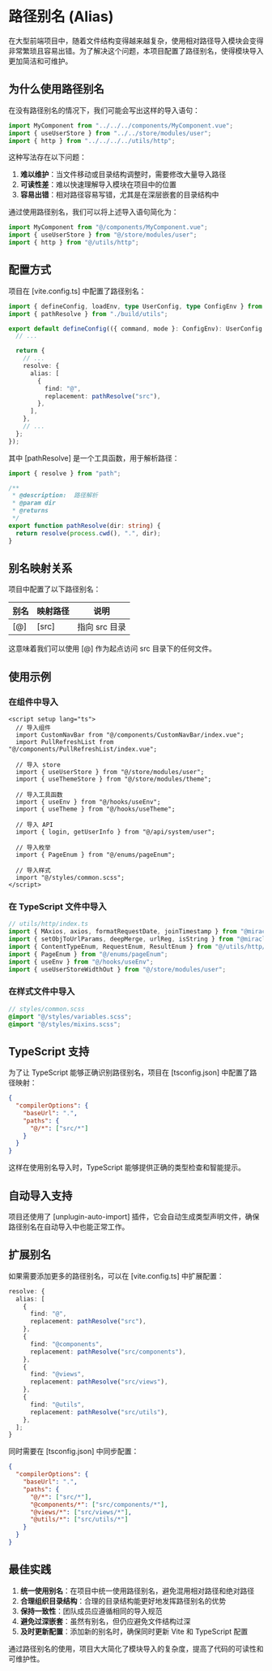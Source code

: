 # 路径别名 (Alias)

在大型前端项目中，随着文件结构变得越来越复杂，使用相对路径导入模块会变得非常繁琐且容易出错。为了解决这个问题，本项目配置了路径别名，使得模块导入更加简洁和可维护。

## 为什么使用路径别名

在没有路径别名的情况下，我们可能会写出这样的导入语句：

```ts
import MyComponent from "../../../components/MyComponent.vue";
import { useUserStore } from "../../store/modules/user";
import { http } from "../../../../utils/http";
```

这种写法存在以下问题：

1. **难以维护**：当文件移动或目录结构调整时，需要修改大量导入路径
2. **可读性差**：难以快速理解导入模块在项目中的位置
3. **容易出错**：相对路径容易写错，尤其是在深层嵌套的目录结构中

通过使用路径别名，我们可以将上述导入语句简化为：

```ts
import MyComponent from "@/components/MyComponent.vue";
import { useUserStore } from "@/store/modules/user";
import { http } from "@/utils/http";
```

## 配置方式

项目在 [vite.config.ts] 中配置了路径别名：

```ts
import { defineConfig, loadEnv, type UserConfig, type ConfigEnv } from "vite";
import { pathResolve } from "./build/utils";

export default defineConfig(({ command, mode }: ConfigEnv): UserConfig => {
  // ...

  return {
    // ...
    resolve: {
      alias: [
        {
          find: "@",
          replacement: pathResolve("src"),
        },
      ],
    },
    // ...
  };
});
```

其中 [pathResolve] 是一个工具函数，用于解析路径：

```ts
import { resolve } from "path";

/**
 * @description:  路径解析
 * @param dir
 * @returns
 */
export function pathResolve(dir: string) {
  return resolve(process.cwd(), ".", dir);
}
```

## 别名映射关系

项目中配置了以下路径别名：

| 别名 | 映射路径 | 说明          |
| ---- | -------- | ------------- |
| [@]  | [src]    | 指向 src 目录 |

这意味着我们可以使用 [@] 作为起点访问 src 目录下的任何文件。

## 使用示例

### 在组件中导入

```vue
<script setup lang="ts">
  // 导入组件
  import CustomNavBar from "@/components/CustomNavBar/index.vue";
  import PullRefreshList from "@/components/PullRefreshList/index.vue";

  // 导入 store
  import { useUserStore } from "@/store/modules/user";
  import { useThemeStore } from "@/store/modules/theme";

  // 导入工具函数
  import { useEnv } from "@/hooks/useEnv";
  import { useTheme } from "@/hooks/useTheme";

  // 导入 API
  import { login, getUserInfo } from "@/api/system/user";

  // 导入枚举
  import { PageEnum } from "@/enums/pageEnum";

  // 导入样式
  import "@/styles/common.scss";
</script>
```

### 在 TypeScript 文件中导入

```ts
// utils/http/index.ts
import { MAxios, axios, formatRequestDate, joinTimestamp } from "@miracle-web/utils";
import { setObjToUrlParams, deepMerge, urlReg, isString } from "@miracle-web/utils";
import { ContentTypeEnum, RequestEnum, ResultEnum } from "@/utils/http/httpEnum";
import { PageEnum } from "@/enums/pageEnum";
import { useEnv } from "@/hooks/useEnv";
import { useUserStoreWidthOut } from "@/store/modules/user";
```

### 在样式文件中导入

```scss
// styles/common.scss
@import "@/styles/variables.scss";
@import "@/styles/mixins.scss";
```

## TypeScript 支持

为了让 TypeScript 能够正确识别路径别名，项目在 [tsconfig.json] 中配置了路径映射：

```json
{
  "compilerOptions": {
    "baseUrl": ".",
    "paths": {
      "@/*": ["src/*"]
    }
  }
}
```

这样在使用别名导入时，TypeScript 能够提供正确的类型检查和智能提示。

## 自动导入支持

项目还使用了 [unplugin-auto-import]
插件，它会自动生成类型声明文件，确保路径别名在自动导入中也能正常工作。

## 扩展别名

如果需要添加更多的路径别名，可以在 [vite.config.ts] 中扩展配置：

```ts
resolve: {
  alias: [
    {
      find: "@",
      replacement: pathResolve("src"),
    },
    {
      find: "@components",
      replacement: pathResolve("src/components"),
    },
    {
      find: "@views",
      replacement: pathResolve("src/views"),
    },
    {
      find: "@utils",
      replacement: pathResolve("src/utils"),
    },
  ];
}
```

同时需要在 [tsconfig.json] 中同步配置：

```json
{
  "compilerOptions": {
    "baseUrl": ".",
    "paths": {
      "@/*": ["src/*"],
      "@components/*": ["src/components/*"],
      "@views/*": ["src/views/*"],
      "@utils/*": ["src/utils/*"]
    }
  }
}
```

## 最佳实践

1. **统一使用别名**：在项目中统一使用路径别名，避免混用相对路径和绝对路径
2. **合理组织目录结构**：合理的目录结构能更好地发挥路径别名的优势
3. **保持一致性**：团队成员应遵循相同的导入规范
4. **避免过深嵌套**：虽然有别名，但仍应避免文件结构过深
5. **及时更新配置**：添加新的别名时，确保同时更新 Vite 和 TypeScript 配置

通过路径别名的使用，项目大大简化了模块导入的复杂度，提高了代码的可读性和可维护性。
